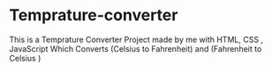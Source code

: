 # Temprature-converter
This is a Temprature Converter Project made by me with HTML, CSS , JavaScript Which Converts (Celsius to Fahrenheit) and (Fahrenheit to Celsius )
